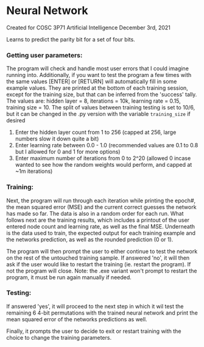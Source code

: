 # Neural Network
Created for COSC 3P71 Artificial Intelligence
December 3rd, 2021

Learns to predict the parity bit for a set of four bits.

### Getting user parameters: 
		
The program will check and handle most user errors that I could imagine running into.
Additionally, if you want to test the program a few times with the same values [ENTER] or [RETURN] will automatically fill in some example values. They are printed at the bottom of each training session, except for the training size, but that can be inferred from the 'success' tally. The values are:  hidden layer = 8, iterations = 10k, learning rate = 0.15, training size = 10. The split of values between training testing is set to 10/6, but it can be changed in the .py version with the variable `training_size` if desired 

1. Enter the hidden layer count from 1 to 256 (capped at 256, large numbers slow it down quite a bit)
2. Enter learning rate between 0.0 - 1.0 (recommended values are 0.1 to 0.8 but I allowed for 0 and 1 for more options)
3. Enter maximum number of iterations from 0 to 2^20 (allowed 0 incase wanted to see how the random weights would perform, and capped at ~1m iterations)
	
### Training:	

Next, the program will run through each iteration while printing the epoch#, the mean squared error (MSE) and the current correct guesses the network has made so far. The data is also in a random order for each run. What follows next are the training results, which includes a printout of the user entered node count and  learning rate, as well as the final MSE. Underneath is the data used to train, the expected output for each training example and the networks prediction, as well as the rounded prediction (0 or 1).

The program will then prompt the user to either continue to test the network on the rest of the untouched training sample. If answered 'no', it will then ask if the user would like to restart the training (ie. restart the program). If not the program will close. Note: the .exe variant won't prompt to restart the program, it must be run again manually if needed.

### Testing: 

If answered 'yes', it will proceed to the next step in which it wil test the remaining 6 4-bit permutations with the trained neural network and print the mean squared error of the networks predictions as well. 

Finally, it prompts the user to decide to exit or restart training with the choice to change the training parameters.

